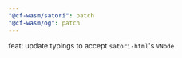```yaml
---
"@cf-wasm/satori": patch
"@cf-wasm/og": patch
---
```


feat: update typings to accept `satori-html`'s `VNode`
